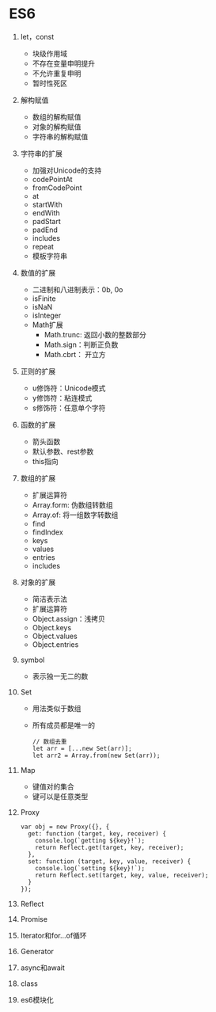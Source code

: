 # ES6

1. let，const

   * 块级作用域
   * 不存在变量申明提升
   * 不允许重复申明
   * 暂时性死区

2. 解构赋值

   * 数组的解构赋值
   * 对象的解构赋值
   * 字符串的解构赋值

3. 字符串的扩展

   * 加强对Unicode的支持
   * codePointAt
   * fromCodePoint
   * at
   * startWith
   * endWith
   * padStart
   * padEnd
   * includes
   * repeat
   * 模板字符串

4. 数值的扩展

   * 二进制和八进制表示：0b, 0o
   * isFinite
   * isNaN
   * isInteger
   * Math扩展
     * Math.trunc: 返回小数的整数部分
     * Math.sign：判断正负数
     * Math.cbrt： 开立方

5. 正则的扩展

   * u修饰符：Unicode模式
   * y修饰符：粘连模式
   * s修饰符：任意单个字符

6. 函数的扩展

   * 箭头函数
   * 默认参数、rest参数
   * this指向

7. 数组的扩展

   * 扩展运算符
   * Array.form: 伪数组转数组
   * Array.of: 将一组数字转数组
   * find
   * findIndex
   * keys
   * values
   * entries
   * includes

8. 对象的扩展

   * 简洁表示法
   * 扩展运算符
   * Object.assign：浅拷贝
   * Object.keys
   * Object.values
   * Object.entries

9. symbol

   * 表示独一无二的数

10. Set

    * 用法类似于数组

    * 所有成员都是唯一的

      ```
      // 数组去重
      let arr = [...new Set(arr)];
      let arr2 = Array.from(new Set(arr));
      ```

11. Map

    * 键值对的集合
    * 键可以是任意类型

12. Proxy

    ```
    var obj = new Proxy({}, {
      get: function (target, key, receiver) {
        console.log(`getting ${key}!`);
        return Reflect.get(target, key, receiver);
      },
      set: function (target, key, value, receiver) {
        console.log(`setting ${key}!`);
        return Reflect.set(target, key, value, receiver);
      }
    });
    ```

13. Reflect

14. Promise

15. Iterator和for...of循环

16. Generator

17. async和await

18. class

19. es6模块化